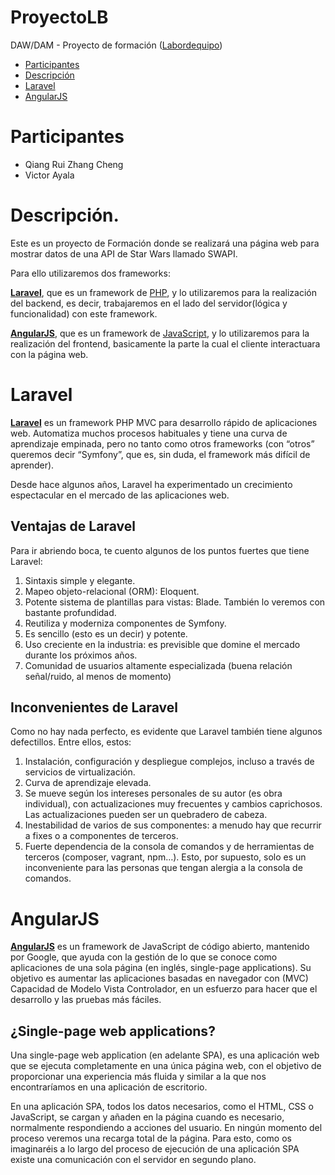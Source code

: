 # ProyectoLB

DAW/DAM - Proyecto de formación ([Labordequipo](https://job.labordequipo.es/2022/11/08/operario-a-de-limpieza-para-sustituciones-limpiezas-generales-etc-2-2/))

- [Participantes](#participantes)
- [Descripción](#descripción)
- [Laravel](#laravel)
- [AngularJS](#angularjs)

# Participantes 

- Qiang Rui Zhang Cheng  
- Victor Ayala



# Descripción.

Este es un proyecto de Formación donde se realizará una página web para mostrar datos de una API de Star Wars llamado SWAPI.

Para ello utilizaremos dos frameworks:

**[Laravel](#laravel)**, que es un framework de [PHP](https://www.php.net/manual/es/), y lo utilizaremos para la realización del backend, es decir, trabajaremos en el lado del servidor(lógica y funcionalidad) con este framework.

**[AngularJS](#angularjs)**, que es un framework de [JavaScript](https://developer.mozilla.org/en-US/docs/Web/JavaScript), y lo utilizaremos para la realización del frontend, basicamente la parte la cual el cliente interactuara con la página web.


# Laravel

**[Laravel](https://laravel.com/docs/10.x/readme)**  es un framework PHP MVC para desarrollo rápido de aplicaciones web. Automatiza muchos procesos habituales y tiene una curva de aprendizaje empinada, pero no tanto como otros frameworks (con “otros” queremos decir “Symfony”, que es, sin duda, el framework más difícil de aprender).

Desde hace algunos años, Laravel ha experimentado un crecimiento espectacular en el mercado de las aplicaciones web.

## Ventajas de Laravel

Para ir abriendo boca, te cuento algunos de los puntos fuertes que tiene Laravel:

1. Sintaxis simple y elegante.  
2. Mapeo objeto-relacional (ORM): Eloquent.
3. Potente sistema de plantillas para vistas: Blade. También lo veremos con bastante profundidad.  
4. Reutiliza y moderniza componentes de Symfony.
5. Es sencillo (esto es un decir) y potente.
6. Uso creciente en la industria: es previsible que domine el mercado durante los próximos años.
7. Comunidad de usuarios altamente especializada (buena relación señal/ruido, al menos de momento)

## Inconvenientes de Laravel

Como no hay nada perfecto, es evidente que Laravel también tiene algunos defectillos. Entre ellos, estos:

1. Instalación, configuración y despliegue complejos, incluso a través de servicios de virtualización.
2. Curva de aprendizaje elevada.
3. Se mueve según los intereses personales de su autor (es obra individual), con actualizaciones muy frecuentes y cambios caprichosos. Las actualizaciones pueden ser un quebradero de cabeza.
4. Inestabilidad de varios de sus componentes: a menudo hay que recurrir a fixes o a componentes de terceros.
5. Fuerte dependencia de la consola de comandos y de herramientas de terceros (composer, vagrant, npm…). Esto, por supuesto, solo es un inconveniente para las personas que tengan alergia a la consola de comandos.

# AngularJS
**[AngularJS](http://expertojava.ua.es/experto/restringido/2015-16/angular/angularjs.pdf)** es un framework de JavaScript de código abierto, mantenido por Google, que ayuda con la gestión de lo que se conoce como aplicaciones de una sola página (en inglés, single-page applications). Su objetivo es aumentar las aplicaciones basadas en navegador con (MVC) Capacidad de Modelo Vista Controlador, en un esfuerzo para hacer que el desarrollo y las pruebas más fáciles.

## ¿Single-page web applications?
Una single-page web application (en adelante SPA), es una aplicación web que se ejecuta completamente en una única página web, con el objetivo de proporcionar una experiencia más fluida y similar a la que nos encontraríamos en una aplicación de escritorio.

En una aplicación SPA, todos los datos necesarios, como el HTML, CSS o JavaScript, se cargan y añaden en la página cuando es necesario, normalmente respondiendo a acciones del usuario. En ningún momento del proceso veremos una recarga total de la página. Para esto, como os imaginaréis a lo largo del proceso de ejecución de una aplicación SPA existe una comunicación con el servidor en segundo plano.
